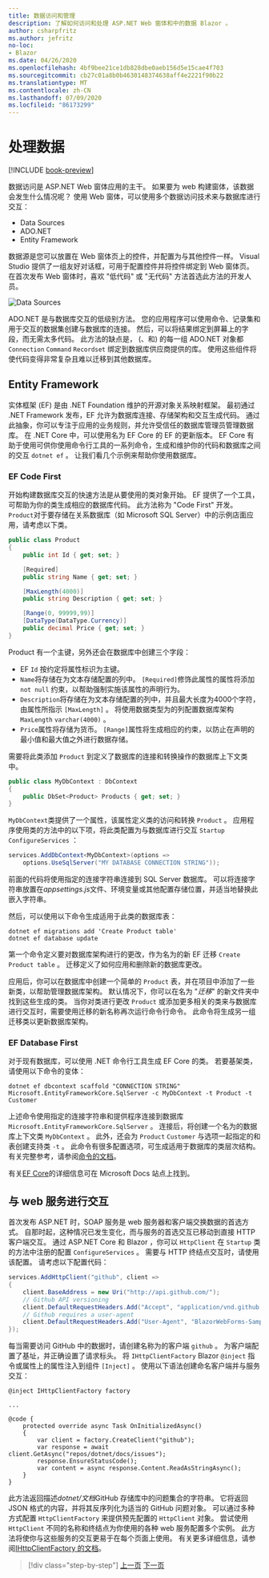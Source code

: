 ```yaml
---
title: 数据访问和管理
description: 了解如何访问和处理 ASP.NET Web 窗体和中的数据 Blazor 。
author: csharpfritz
ms.author: jefritz
no-loc:
- Blazor
ms.date: 04/26/2020
ms.openlocfilehash: 4bf9bee21ce1db828dbe0aeb156d5e15cae4f703
ms.sourcegitcommit: cb27c01a8b0b4630148374638aff4e2221f90b22
ms.translationtype: MT
ms.contentlocale: zh-CN
ms.lasthandoff: 07/09/2020
ms.locfileid: "86173299"
---
```

# <a name="work-with-data"></a>处理数据

[!INCLUDE [book-preview](../../../includes/book-preview.md)]

数据访问是 ASP.NET Web 窗体应用的主干。 如果要为 web 构建窗体，该数据会发生什么情况呢？ 使用 Web 窗体，可以使用多个数据访问技术来与数据库进行交互：

- Data Sources
- ADO.NET
- Entity Framework

数据源是您可以放置在 Web 窗体页上的控件，并配置为与其他控件一样。 Visual Studio 提供了一组友好对话框，可用于配置控件并将控件绑定到 Web 窗体页。 在首次发布 Web 窗体时，喜欢 "低代码" 或 "无代码" 方法首选此方法的开发人员。

![Data Sources](media/data/datasources.png)

ADO.NET 是与数据库交互的低级别方法。 您的应用程序可以使用命令、记录集和用于交互的数据集创建与数据库的连接。 然后，可以将结果绑定到屏幕上的字段，而无需太多代码。 此方法的缺点是， (、和) 的每一组 ADO.NET 对象都 `Connection` `Command` `Recordset` 绑定到数据库供应商提供的库。 使用这些组件将使代码变得非常复杂且难以迁移到其他数据库。

## <a name="entity-framework"></a>Entity Framework

实体框架 (EF) 是由 .NET Foundation 维护的开源对象关系映射框架。 最初通过 .NET Framework 发布，EF 允许为数据库连接、存储架构和交互生成代码。 通过此抽象，你可以专注于应用的业务规则，并允许受信任的数据库管理员管理数据库。 在 .NET Core 中，可以使用名为 EF Core 的 EF 的更新版本。 EF Core 有助于使用可供你使用命令行工具的一系列命令，生成和维护你的代码和数据库之间的交互 `dotnet ef` 。 让我们看几个示例来帮助你使用数据库。

### <a name="ef-code-first"></a>EF Code First

开始构建数据库交互的快速方法是从要使用的类对象开始。 EF 提供了一个工具，可帮助为你的类生成相应的数据库代码。 此方法称为 "Code First" 开发。 `Product`对于要存储在关系数据库（如 Microsoft SQL Server）中的示例店面应用，请考虑以下类。

```csharp
public class Product
{
    public int Id { get; set; }

    [Required]
    public string Name { get; set; }

    [MaxLength(4000)]
    public string Description { get; set; }

    [Range(0, 99999,99)]
    [DataType(DataType.Currency)]
    public decimal Price { get; set; }
}
```

Product 有一个主键，另外还会在数据库中创建三个字段：  

- EF `Id` 按约定将属性标识为主键。
- `Name`将存储在为文本存储配置的列中。 `[Required]`修饰此属性的属性将添加 `not null` 约束，以帮助强制实施该属性的声明行为。
- `Description`将存储在为文本存储配置的列中，并且最大长度为4000个字符，由属性所指示 `[MaxLength]` 。 将使用数据类型为的列配置数据库架构 `MaxLength` `varchar(4000)` 。
- `Price`属性将存储为货币。 `[Range]`属性将生成相应的约束，以防止在声明的最小值和最大值之外进行数据存储。

需要将此类添加 `Product` 到定义了数据库的连接和转换操作的数据库上下文类中。

```csharp
public class MyDbContext : DbContext
{
    public DbSet<Product> Products { get; set; }
}
```

`MyDbContext`类提供了一个属性，该属性定义类的访问和转换 `Product` 。  应用程序使用类的方法中的以下项，将此类配置为与数据库进行交互 `Startup` `ConfigureServices` ：

```csharp
services.AddDbContext<MyDbContext>(options =>
    options.UseSqlServer("MY DATABASE CONNECTION STRING"));
```

前面的代码将使用指定的连接字符串连接到 SQL Server 数据库。 可以将连接字符串放置在*appsettings.js*文件、环境变量或其他配置存储位置，并适当地替换此嵌入字符串。

然后，可以使用以下命令生成适用于此类的数据库表：

```dotnetcli
dotnet ef migrations add 'Create Product table'
dotnet ef database update
```

第一个命令定义要对数据库架构进行的更改，作为名为的新 EF 迁移 `Create Product table` 。  迁移定义了如何应用和删除新的数据库更改。

应用后，你可以在数据库中创建一个简单的 `Product` 表，并在项目中添加了一些新类，以帮助管理数据库架构。  默认情况下，你可以在名为 "*迁移*" 的新文件夹中找到这些生成的类。  当你对类进行更改 `Product` 或添加更多相关的类来与数据库进行交互时，需要使用迁移的新名称再次运行命令行命令。  此命令将生成另一组迁移类以更新数据库架构。

### <a name="ef-database-first"></a>EF Database First

对于现有数据库，可以使用 .NET 命令行工具生成 EF Core 的类。 若要基架类，请使用以下命令的变体：

```dotnetcli
dotnet ef dbcontext scaffold "CONNECTION STRING" Microsoft.EntityFrameworkCore.SqlServer -c MyDbContext -t Product -t Customer
```

上述命令使用指定的连接字符串和提供程序连接到数据库 `Microsoft.EntityFrameworkCore.SqlServer` 。 连接后，将创建一个名为的数据库上下文类 `MyDbContext` 。 此外，还会为 `Product` `Customer` 与选项一起指定的和表创建支持类 `-t` 。 此命令有很多配置选项，可生成适用于数据库的类层次结构。 有关完整参考，请参阅[命令的文档](/ef/core/miscellaneous/cli/dotnet#dotnet-ef-dbcontext-scaffold)。

有关[EF Core](/ef/core/)的详细信息可在 Microsoft Docs 站点上找到。

## <a name="interact-with-web-services"></a>与 web 服务进行交互

首次发布 ASP.NET 时，SOAP 服务是 web 服务器和客户端交换数据的首选方式。 自那时起，这种情况已发生变化，而与服务的首选交互已移动到直接 HTTP 客户端交互。 通过 ASP.NET Core 和 Blazor ，你可以 `HttpClient` 在 `Startup` 类的方法中注册的配置 `ConfigureServices` 。 需要与 HTTP 终结点交互时，请使用该配置。 请考虑以下配置代码：

```csharp
services.AddHttpClient("github", client =>
{
    client.BaseAddress = new Uri("http://api.github.com/");
    // Github API versioning
    client.DefaultRequestHeaders.Add("Accept", "application/vnd.github.v3+json");
    // Github requires a user-agent
    client.DefaultRequestHeaders.Add("User-Agent", "BlazorWebForms-Sample");
});
```

每当需要访问 GitHub 中的数据时，请创建名称为的客户端 `github` 。 为客户端配置了基址，并正确设置了请求标头。 将 `IHttpClientFactory` Blazor `@inject` 指令或属性上的属性注入到组件 `[Inject]` 。 使用以下语法创建命名客户端并与服务交互：

```razor
@inject IHttpClientFactory factory

...

@code {
    protected override async Task OnInitializedAsync()
    {
        var client = factory.CreateClient("github");
        var response = await client.GetAsync("repos/dotnet/docs/issues");
        response.EnsureStatusCode();
        var content = async response.Content.ReadAsStringAsync();
    }
}
```

此方法返回描述*dotnet/文档*GitHub 存储库中的问题集合的字符串。 它将返回 JSON 格式的内容，并将其反序列化为适当的 GitHub 问题对象。 可以通过多种方式配置 `HttpClientFactory` 来提供预先配置的 `HttpClient` 对象。 尝试使用 `HttpClient` 不同的名称和终结点为你使用的各种 web 服务配置多个实例。 此方法将使你与这些服务的交互更易于在每个页面上使用。 有关更多详细信息，请参阅[IHttpClientFactory 的文档](/aspnet/core/fundamentals/http-requests)。

>[!div class="step-by-step"]
>[上一页](forms-validation.md)
>[下一页](middleware.md)
